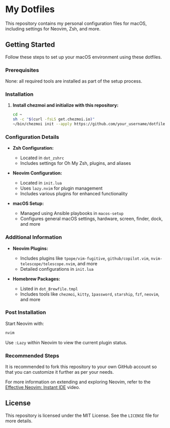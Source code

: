 # My Dotfiles

This repository contains my personal configuration files for macOS, including settings for Neovim, Zsh, and more.

## Getting Started

Follow these steps to set up your macOS environment using these dotfiles.

### Prerequisites

None: all required tools are installed as part of the setup process.

### Installation

1. **Install chezmoi and initialize with this repository:**

   ```sh
   cd ~
   sh -c "$(curl -fsLS get.chezmoi.io)"
   ~/bin/chezmoi init --apply https://github.com/your_username/dotfiles.gi
   ```

### Configuration Details

- **Zsh Configuration:**

  - Located in `dot_zshrc`
  - Includes settings for Oh My Zsh, plugins, and aliases

- **Neovim Configuration:**

  - Located in `init.lua`
  - Uses `lazy.nvim` for plugin management
  - Includes various plugins for enhanced functionality

- **macOS Setup:**
  - Managed using Ansible playbooks in `macos-setup`
  - Configures general macOS settings, hardware, screen, finder, dock, and more

### Additional Information

- **Neovim Plugins:**

  - Includes plugins like `tpope/vim-fugitive`, `github/copilot.vim`, `nvim-telescope/telescope.nvim`, and more
  - Detailed configurations in `init.lua`

- **Homebrew Packages:**
  - Listed in `dot_Brewfile.tmpl`
  - Includes tools like `chezmoi`, `kitty`, `1password`, `starship`, `fzf`, `neovim`, and more

### Post Installation

Start Neovim with:

```sh
nvim
```

Use `:Lazy` within Neovim to view the current plugin status.

### Recommended Steps

It is recommended to fork this repository to your own GitHub account so that you can customize it further as per your needs.

For more information on extending and exploring Neovim, refer to the [Effective Neovim: Instant IDE](https://youtu.be/stqUbv-5u2s) video.

## License

This repository is licensed under the MIT License. See the `LICENSE` file for more details.
